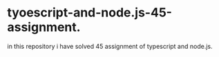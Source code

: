 # tyoescript-and-node.js-45-assignment.
in this repository i have solved 45 assignment of typescript and node.js.

